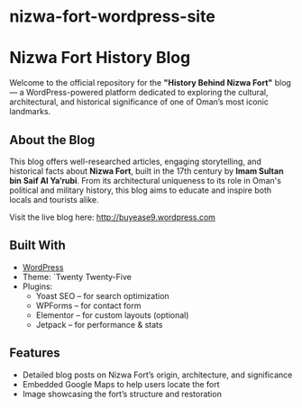 # nizwa-fort-wordpress-site
# Nizwa Fort History Blog

Welcome to the official repository for the **"History Behind Nizwa Fort"** blog — a WordPress-powered platform dedicated to exploring the cultural, architectural, and historical significance of one of Oman’s most iconic landmarks.

## About the Blog

This blog offers well-researched articles, engaging storytelling, and historical facts about **Nizwa Fort**, built in the 17th century by **Imam Sultan bin Saif Al Ya’rubi**. From its architectural uniqueness to its role in Oman's political and military history, this blog aims to educate and inspire both locals and tourists alike.

Visit the live blog here: http://buyease9.wordpress.com
## Built With

- [WordPress](https://wordpress.org/)
- Theme: `Twenty Twenty-Five
- Plugins:
  - Yoast SEO – for search optimization
  - WPForms – for contact form
  - Elementor – for custom layouts (optional)
  - Jetpack – for performance & stats

## Features

- Detailed blog posts on Nizwa Fort’s origin, architecture, and significance
- Embedded Google Maps to help users locate the fort
- Image showcasing the fort’s structure and restoration

